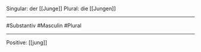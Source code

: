 Singular: der [[Junge]]
Plural: die [[Jungen]]


---

#Substantiv #Masculin   #Plural 


--- 

Positive: [[jung]]
